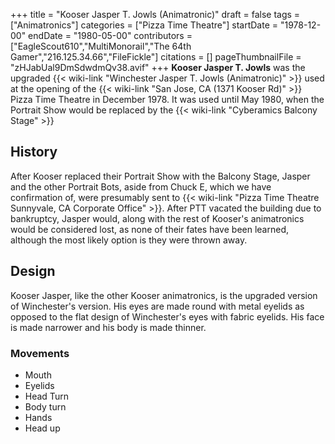 +++
title = "Kooser Jasper T. Jowls (Animatronic)"
draft = false
tags = ["Animatronics"]
categories = ["Pizza Time Theatre"]
startDate = "1978-12-00"
endDate = "1980-05-00"
contributors = ["EagleScout610","MultiMonorail","The 64th Gamer","216.125.34.66","FileFickle"]
citations = []
pageThumbnailFile = "zHJabUal9DmSdwdmQv38.avif"
+++
**Kooser Jasper T. Jowls** was the upgraded {{< wiki-link "Winchester Jasper T. Jowls (Animatronic)" >}} used at the opening of the {{< wiki-link "San Jose, CA (1371 Kooser Rd)" >}} Pizza Time Theatre in December 1978. It was used until May 1980, when the Portrait Show would be replaced by the {{< wiki-link "Cyberamics Balcony Stage" >}}

## History

After Kooser replaced their Portrait Show with the Balcony Stage, Jasper and the other Portrait Bots, aside from Chuck E, which we have confirmation of, were presumably sent to {{< wiki-link "Pizza Time Theatre Sunnyvale, CA Corporate Office" >}}. After PTT vacated the building due to bankruptcy, Jasper would, along with the rest of Kooser's animatronics would be considered lost, as none of their fates have been learned, although the most likely option is they were thrown away.

## Design

Kooser Jasper, like the other Kooser animatronics, is the upgraded version of Winchester's version. His eyes are made round with metal eyelids as opposed to the flat design of Winchester's eyes with fabric eyelids. His face is made narrower and his body is made thinner.

### Movements

- Mouth
- Eyelids
- Head Turn
- Body turn
- Hands
- Head up
